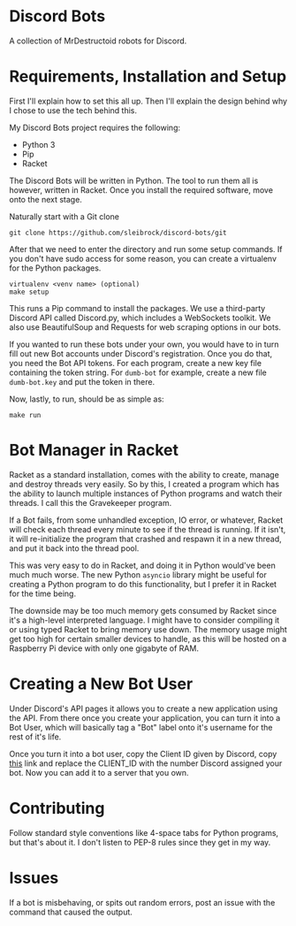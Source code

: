 Discord Bots
============

A collection of MrDestructoid robots for Discord.

# Requirements, Installation and Setup

First I'll explain how to set this all up. Then I'll explain the 
design behind why I chose to use the tech behind this.

My Discord Bots project requires the following:

* Python 3
* Pip
* Racket

The Discord Bots will be written in Python. The tool to run them 
all is however, written in Racket. Once you install the required 
software, move onto the next stage.

Naturally start with a Git clone

```
git clone https://github.com/sleibrock/discord-bots/git
```

After that we need to enter the directory and run some 
setup commands. If you don't have sudo access for some reason, 
you can create a virtualenv for the Python packages.

```
virtualenv <venv name> (optional)
make setup
```

This runs a Pip command to install the packages. We use a 
third-party Discord API called Discord.py, which includes a 
WebSockets toolkit. We also use BeautifulSoup and Requests 
for web scraping options in our bots.

If you wanted to run these bots under your own, you would have to 
in turn fill out new Bot accounts under Discord's registration. Once 
you do that, you need the Bot API tokens. For each program, create a new 
key file containing the token string. For `dumb-bot` for example, create a new 
file `dumb-bot.key` and put the token in there. 

Now, lastly, to run, should be as simple as:

```
make run
```

# Bot Manager in Racket

Racket as a standard installation, comes with the ability to create, manage and 
destroy threads very easily. So by this, I created a program which has the ability 
to launch multiple instances of Python programs and watch their threads. I call 
this the Gravekeeper program.

If a Bot fails, from some unhandled exception, IO error, or whatever, Racket will 
check each thread every minute to see if the thread is running. If it isn't, it will 
re-initialize the program that crashed and respawn it in a new thread, and put it back 
into the thread pool.

This was very easy to do in Racket, and doing it in Python would've been much much 
worse. The new Python `asyncio` library might be useful for creating a Python program to 
do this functionality, but I prefer it in Racket for the time being.

The downside may be too much memory gets consumed by Racket since it's a high-level 
interpreted language. I might have to consider compiling it or using typed Racket to 
bring memory use down. The memory usage might get too high for certain smaller devices 
to handle, as this will be hosted on a Raspberry Pi device with only one gigabyte of 
RAM.

# Creating a New Bot User

Under Discord's API pages it allows you to create a new application using the API. 
From there once you create your application, you can turn it into a Bot User, which 
will basically tag a "Bot" label onto it's username for the rest of it's life.

Once you turn it into a bot user, copy the Client ID given by Discord, copy
[this](https://discordapp.com/oauth2/authorize?client_id=CLIENT_ID&scope=bot&permissions=0) 
link and replace the CLIENT_ID with the number Discord assigned your bot. Now you can 
add it to a server that you own.

# Contributing

Follow standard style conventions like 4-space tabs for Python programs, but that's 
about it. I don't listen to PEP-8 rules since they get in my way.

# Issues

If a bot is misbehaving, or spits out random errors, post an issue with the command 
that caused the output.
